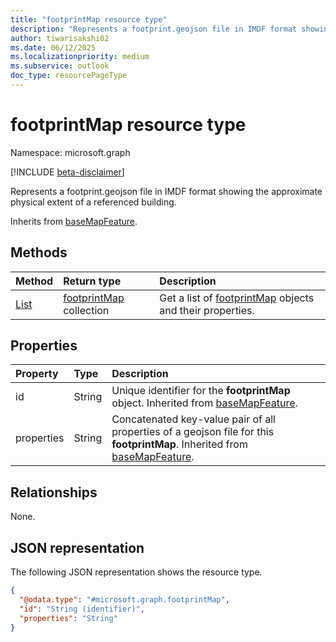 ```yaml
---
title: "footprintMap resource type"
description: "Represents a footprint.geojson file in IMDF format showing the approximate physical extent of a referenced building."
author: tiwarisakshi02
ms.date: 06/12/2025
ms.localizationpriority: medium
ms.subservice: outlook
doc_type: resourcePageType
---
```


# footprintMap resource type

Namespace: microsoft.graph

[!INCLUDE [beta-disclaimer](../../includes/beta-disclaimer.md)]

Represents a footprint.geojson file in IMDF format showing the approximate physical extent of a referenced building.

Inherits from [baseMapFeature](./basemapfeature.md).

## Methods
|Method|Return type|Description|
|:---|:---|:---|
|[List](../api/buildingmap-list-footprints.md)|[footprintMap](./footprintmap.md) collection|Get a list of [footprintMap](./footprintmap.md) objects and their properties.|

## Properties
|Property|Type|Description|
|:---|:---|:---|
|id|String|Unique identifier for the **footprintMap** object. Inherited from [baseMapFeature](./basemapfeature.md).|
|properties|String|Concatenated key-value pair of all properties of a geojson file for this **footprintMap**. Inherited from [baseMapFeature](./basemapfeature.md).|

## Relationships
None.

## JSON representation
The following JSON representation shows the resource type.
<!-- {
  "blockType": "resource",
  "keyProperty": "id",
  "@odata.type": "microsoft.graph.footprintMap",
  "baseType": "microsoft.graph.baseMapFeature",
  "openType": false
}
-->
``` json
{
  "@odata.type": "#microsoft.graph.footprintMap",
  "id": "String (identifier)",
  "properties": "String"
}
```

